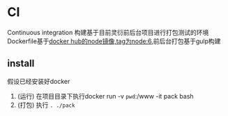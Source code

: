 # CI
Continuous integration
构建基于目前灵衍前后台项目进行打包测试的环境
Dockerfile基于[docker hub的node镜像,tag为node:6](https://hub.docker.com/r/library/node/tags/),前后台打包基于gulp构建

## install
假设已经安装好docker
1. (运行) 在项目目录下执行docker run -v `pwd`:/www -it pack bash
2. (打包) 执行 ```. ./pack```
